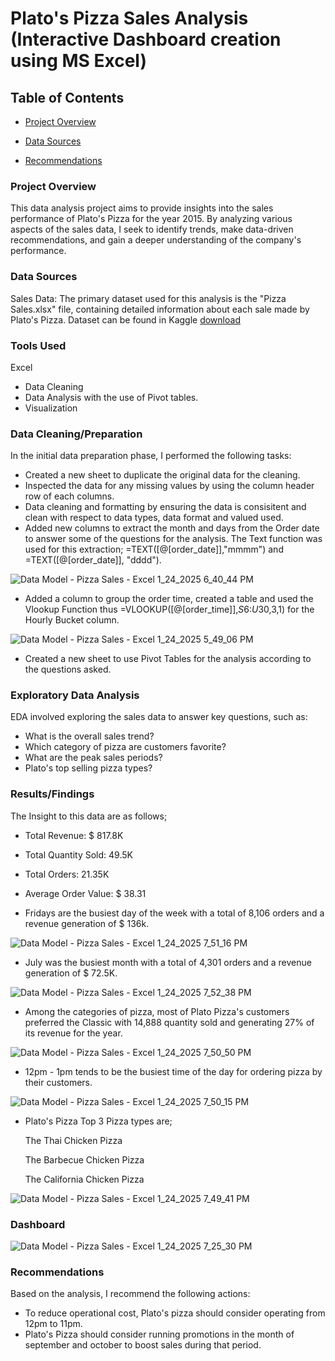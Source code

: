 # Plato's Pizza Sales Analysis (Interactive Dashboard creation using MS Excel)

## Table of Contents

- [Project Overview](#project-overview)

- [Data Sources](#data-sources)

- [Recommendations](#recommendations)


### Project Overview

This data analysis project aims to provide insights into the sales performance of Plato's Pizza for the year 2015. By analyzing various aspects of the sales data, I seek to identify trends, make data-driven recommendations, and gain a deeper understanding of the company's performance. 


### Data Sources
Sales Data: The primary dataset used for this analysis is the "Pizza Sales.xlsx" file, containing detailed information about each sale made by Plato's Pizza.
Dataset can be found in Kaggle [download](https://www.kaggle.com/datasets/shilongzhuang/pizza-sales)

### Tools Used
Excel 
- Data Cleaning
- Data Analysis with the use of Pivot tables.
- Visualization

### Data Cleaning/Preparation
In the initial data preparation phase, I performed the following tasks:

- Created a new sheet to duplicate the original data for the cleaning.
- Inspected the data for any missing values by using the column header row of each columns.
- Data cleaning and formatting by ensuring the data is consisitent and clean with respect to data types, data format and valued used.
- Added new columns to extract the month and days from the Order date to answer some of the questions for the analysis. The Text function was used for this extraction; =TEXT([@[order_date]],"mmmm") and =TEXT([@[order_date]], "dddd").

![Data Model - Pizza Sales - Excel 1_24_2025 6_40_44 PM](https://github.com/user-attachments/assets/0c609f73-16a6-45ef-b878-164ce9bc763d)


- Added a column to group the order time, created a table and used the Vlookup Function thus =VLOOKUP([@[order_time]],$S$6:$U$30,3,1) for the Hourly Bucket column.
  
 ![Data Model - Pizza Sales - Excel 1_24_2025 5_49_06 PM](https://github.com/user-attachments/assets/a1a5f796-9e63-450a-887a-2d1701d34ecb)

- Created a new sheet to use Pivot Tables for the analysis according to the questions asked.

### Exploratory Data Analysis
EDA involved exploring the sales data to answer key questions, such as:

- What is the overall sales trend?
- Which category of pizza are customers favorite?
- What are the peak sales periods?
- Plato's top selling pizza types?


### Results/Findings
The Insight to this data are as follows;

- Total Revenue: $ 817.8K
- Total Quantity Sold: 49.5K
- Total Orders: 21.35K
- Average Order Value: $ 38.31

- Fridays are the busiest day of the week with a total of 8,106 orders and a revenue generation of $ 136k.
  

![Data Model - Pizza Sales - Excel 1_24_2025 7_51_16 PM](https://github.com/user-attachments/assets/68b785d3-98ff-4a52-aa13-fec7ffb1566f)



- July was the busiest month with a total of 4,301 orders and a revenue generation of $ 72.5K.
  

![Data Model - Pizza Sales - Excel 1_24_2025 7_52_38 PM](https://github.com/user-attachments/assets/4c7daf5c-4413-4b3c-97d9-9e98d75c1d5b)



- Among the categories of pizza, most of Plato Pizza's customers preferred the Classic with 14,888 quantity sold and generating 27% of its revenue for the year.


![Data Model - Pizza Sales - Excel 1_24_2025 7_50_50 PM](https://github.com/user-attachments/assets/1237936e-8846-4829-9cc9-5d5fdc123d5e)


- 12pm - 1pm tends to be the busiest time of the day for ordering pizza by their customers.
  

![Data Model - Pizza Sales - Excel 1_24_2025 7_50_15 PM](https://github.com/user-attachments/assets/d7c5e58d-fc65-4f5b-8098-ee58536e43f6)


- Plato's Pizza Top 3 Pizza types are;
  
   The Thai Chicken Pizza
  
   The Barbecue Chicken Pizza
  
   The California Chicken Pizza



![Data Model - Pizza Sales - Excel 1_24_2025 7_49_41 PM](https://github.com/user-attachments/assets/a5672950-2fe1-4bc0-97a1-0b5f6c530286)


### Dashboard

![Data Model - Pizza Sales - Excel 1_24_2025 7_25_30 PM](https://github.com/user-attachments/assets/94fedf2e-ddb6-4773-a5ad-725f8b36cd5f)


  
### Recommendations
Based on the analysis, I recommend the following actions:

- To reduce operational cost, Plato's pizza should consider operating from 12pm to 11pm.
- Plato's Pizza should consider running promotions in the month of september and october to boost sales during that period.

